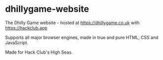 # dhillygame-website
 The Dhilly Game website - hosted at https://dhillygame.co.uk with https://hackclub.app

Supports all major browser engines, made in true and pure HTML, CSS and JavaScript.

 Made for Hack Club's High Seas.
